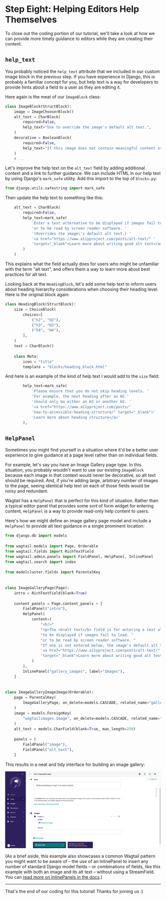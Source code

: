 # Step Eight: Helping Editors Help Themselves

To close out the coding portion of our tutorial, we'll take a look at how we can provide more timely guidance to editors while they are creating their content.


## `help_text`

You probably noticed the `help_text` attribute that we included in our custom image block in the previous step. If you have experience in Django, this is probably a familiar concept for you, but help text is a way for developers to provide hints about a field to a user as they are editing it.

Here again is the meat of our `ImageBlock` class:

```python
class ImageBlock(StructBlock):
    image = ImageChooserBlock()
    alt_text = CharBlock(
        required=False,
        help_text="Use to override the image's default alt text.",
    )
    decorative = BooleanBlock(
        required=False,
        help_text="If this image does not contain meaningful content or is described in nearby text, check this box to not output its alt text.",
    )
    # ...
```

Let's improve the help text on the `alt_text` field by adding additional context and a link to further guidance. We can include HTML in our help text by using Django's `mark_safe` utility. Add this import to the top of `blocks.py`:

```python
from django.utils.safestring import mark_safe
```

Then update the help text to something like this:

```python
    alt_text = CharBlock(
        required=False,
        help_text=mark_safe(
            'Enter a text alternative to be displayed if images fail to load, '
            'or to be read by screen reader software. '
            '(Overrides the image\'s default alt text.) '
            '<a href="https://www.a11yproject.com/posts/alt-text/" '
            'target="_blank">Learn more about writing good alt text</a>'
        )
    )
```

This explains what the field actually does for users who might be unfamiliar with the term "alt text", and offers them a way to learn more about best practices for alt text.

Looking back at the `HeadingBlock`, let's add some help text to inform users about heading hierarchy considerations when choosing their heading level. Here is the original block again:

```python
class HeadingBlock(StructBlock):
    size = ChoiceBlock(
        choices=[
            ("h2", "H2"),
            ("h3", "H3"),
            ("h4", "H4"),
        ],
    )
    text = CharBlock()

    class Meta:
        icon = "title"
        template = "blocks/heading_block.html"
```

And here is an example of the kind of help text I would add to the `size` field:

```python
        help_text=mark_safe(
            'Please ensure that you do not skip heading levels. '
            'For example, the next heading after an H2 '
            'should only be either an H3 or another H2. '
            '<a href="https://www.a11yproject.com/posts/'
            'how-to-accessible-heading-structure/" target="_blank">'
            'Learn more about heading structure</a>'
        ),
```


## `HelpPanel`

Sometimes you might find yourself in a situation where it'd be a better user experience to give guidance at a page level rather than on individual fields.

For example, let's say you have an Image Gallery page type. In this situation, you probably wouldn't want to use our existing `ImageBlock` because each image in that context would never be decorative, so alt text should be required. And, if you're adding large, arbitrary number of images to the page, seeing identical help text on each of those fields would be noisy and redundant.

Wagtail has a `HelpPanel` that is perfect for this kind of situation. Rather than a typical editor panel that provides some sort of form widget for entering content, `HelpPanel` is a way to provide read-only help content to users.

Here's how we might define an image gallery page model and include a `HelpPanel` to provide alt text guidance in a single prominent location:

```python
from django.db import models

from wagtail.models import Page, Orderable
from wagtail.fields import RichTextField
from wagtail.admin.panels import FieldPanel, HelpPanel, InlinePanel
from wagtail.search import index

from modelcluster.fields import ParentalKey


class ImageGalleryPage(Page):
    intro = RichTextField(blank=True)

    content_panels = Page.content_panels + [
        FieldPanel("intro"),
        HelpPanel(
            content=(
                "<hr>"
                "<p>The <b>alt text</b> field is for entering a text alternative "
                "to be displayed if images fail to load, "
                "or to be read by screen reader software. "
                "If one is not entered below, the image's default alt text will be used.</p>"
                '<a href="https://www.a11yproject.com/posts/alt-text/" '
                'target="_blank">Learn more about writing good alt text</a>'
            )
        ),
        InlinePanel("gallery_images", label="Images"),
    ]


class ImageGalleryImageImage(Orderable):
    page = ParentalKey(
        ImageGalleryPage, on_delete=models.CASCADE, related_name="gallery_images"
    )
    image = models.ForeignKey(
        "wagtailimages.Image", on_delete=models.CASCADE, related_name="+"
    )
    alt_text = models.CharField(blank=True, max_length=250)

    panels = [
        FieldPanel("image"),
        FieldPanel("alt_text"),
    ]
```

This results in a neat and tidy interface for building an image gallery:

![The Wagtail editing interface for an image gallery page as defined in the code above, featuring a HelpPanel describing the alt text field.](tutorial-screenshots/example-helppanel.png)

(As a brief aside, this example also showcases a common Wagtail pattern you might want to be aware of – the use of an InlinePanel to insert any number of standard Django model fields – or combinations of fields, like this example with both an image and its alt text – without using a StreamField. You can [read more on InlinePanels in the docs](https://docs.wagtail.org/en/stable/topics/pages.html#inline-models).)


---

That's the end of our coding for this tutorial! Thanks for joining us :)
